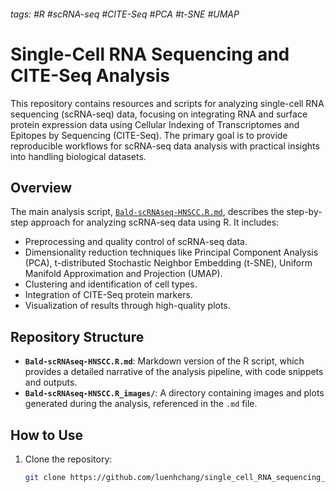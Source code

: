 ###### tags: #R #scRNA-seq #CITE-Seq #PCA #t-SNE #UMAP

# Single-Cell RNA Sequencing and CITE-Seq Analysis

This repository contains resources and scripts for analyzing single-cell RNA sequencing (scRNA-seq) data, focusing on integrating RNA and surface protein expression data using Cellular Indexing of Transcriptomes and Epitopes by Sequencing (CITE-Seq). The primary goal is to provide reproducible workflows for scRNA-seq data analysis with practical insights into handling biological datasets.

## Overview

The main analysis script, [`Bald-scRNAseq-HNSCC.R.md`](https://github.com/luenhchang/single_cell_RNA_sequencing_CITE_seq/blob/main/Bald-scRNAseq-HNSCC.R.md), describes the step-by-step approach for analyzing scRNA-seq data using R. It includes:
- Preprocessing and quality control of scRNA-seq data.
- Dimensionality reduction techniques like Principal Component Analysis (PCA), t-distributed Stochastic Neighbor Embedding (t-SNE), Uniform Manifold Approximation and Projection (UMAP).
- Clustering and identification of cell types.
- Integration of CITE-Seq protein markers.
- Visualization of results through high-quality plots.

## Repository Structure

- **`Bald-scRNAseq-HNSCC.R.md`**: Markdown version of the R script, which provides a detailed narrative of the analysis pipeline, with code snippets and outputs.
- **`Bald-scRNAseq-HNSCC.R_images/`**: A directory containing images and plots generated during the analysis, referenced in the `.md` file.

## How to Use

1. Clone the repository:
   ```bash
   git clone https://github.com/luenhchang/single_cell_RNA_sequencing_CITE_seq.git
